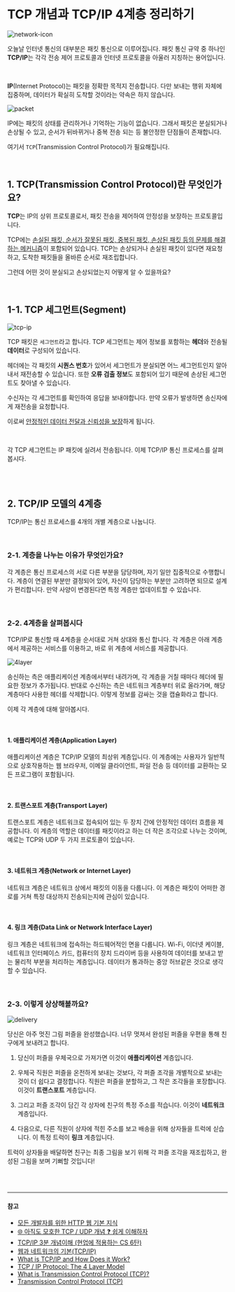 # TCP 개념과 TCP/IP 4계층 정리하기

![network-icon](https://github.com/cona-tus/TIL/assets/90844424/c42f62e2-e9f8-41e1-8cfe-0961ff668a28)

오늘날 인터넷 통신의 대부분은 패킷 통신으로 이루어집니다. 패킷 통신 규약 중 하나인 **TCP/IP**는 각각 전송 제어 프로토콜과 인터넷 프로토콜을 아울러 지칭하는 용어입니다.

<br/>

**IP**(Internet Protocol)는 패킷을 정확한 목적지 전송합니다. 다만 보내는 행위 자체에 집중하며, 데이터가 확실히 도착할 것이라는 약속은 하지 않습니다.

![packet](https://github.com/cona-tus/TIL/assets/90844424/f3fbd2dc-e494-4da4-a1d3-d05a868b826c)

IP에는 패킷의 상태를 관리하거나 기억하는 기능이 없습니다. 그래서 패킷은 분실되거나 손상될 수 있고, 순서가 뒤바뀌거나 중복 전송 되는 등 불안정한 단점들이 존재합니다.

여기서 `TCP`(Transmission Control Protocol)가 필요해집니다.

<br/>

## 1. TCP(Transmission Control Protocol)란 무엇인가요?

**TCP**는 IP의 상위 프로토콜로서, 패킷 전송을 제어하여 안정성을 보장하는 프로토콜입니다.

TCP에는 <u>손실된 패킷, 순서가 잘못된 패킷, 중복된 패킷, 손상된 패킷 등의 문제를 해결하는 메커니즘</u>이 포함되어 있습니다. TCP는 손상되거나 손실된 패킷이 있다면 재요청하고, 도착한 패킷들을 올바른 순서로 재조립합니다.

그런데 어떤 것이 분실되고 손상되었는지 어떻게 알 수 있을까요?

<br/>

## 1-1. TCP 세그먼트(Segment)

![tcp-ip](https://github.com/cona-tus/TIL/assets/90844424/f22e4a77-e0eb-423c-9b47-ca64f65c35b0)

TCP 패킷은 `세그먼트`라고 합니다. TCP 세그먼트는 제어 정보를 포함하는 **헤더**와 전송될 **데이터**로 구성되어 있습니다.

헤더에는 각 패킷의 **시퀀스 번호**가 있어서 세그먼트가 분실되면 어느 세그먼트인지 알아내서 재전송할 수 있습니다. 또한 **오류 검출 정보**도 포함되어 있기 때문에 손상된 세그먼트도 찾아낼 수 있습니다.

수신자는 각 세그먼트를 확인하여 응답을 보내야합니다. 만약 오류가 발생하면 송신자에게 재전송을 요청합니다.

이로써 <u>안정적인 데이터 전달과 신뢰성을 보장</u>하게 됩니다.

<br/>

각 TCP 세그먼트는 IP 패킷에 실려서 전송됩니다. 이제 TCP/IP 통신 프로세스를 살펴봅시다.

<br/>
<br/>

## 2. TCP/IP 모델의 4계층

TCP/IP는 통신 프로세스를 4개의 개별 계층으로 나눕니다.

<br/>

### 2-1. 계층을 나누는 이유가 무엇인가요?

각 계층은 통신 프로세스의 서로 다른 부분을 담당하며, 자기 일만 집중적으로 수행합니다. 계층이 연결된 부분만 결정되어 있어, 자신이 담당하는 부분만 고려하면 되므로 설계가 편리합니다. 만약 사양이 변경된다면 특정 계층만 업데이트할 수 있습니다.

<br/>

### 2-2. 4계층을 살펴봅시다

TCP/IP로 통신할 때 4계층을 순서대로 거쳐 상대와 통신 합니다. 각 계층은 아래 계층에서 제공하는 서비스를 이용하고, 바로 위 계층에 서비스를 제공합니다.

![4layer](https://github.com/cona-tus/TIL/assets/90844424/726aacb1-b86a-4a48-a59b-3591b377d2cd)

송신하는 측은 애플리케이션 계층에서부터 내려가며, 각 계층을 거칠 때마다 헤더에 필요한 정보가 추가됩니다. 반대로 수신하는 측은 네트워크 계층부터 위로 올라가며, 해당 계층마다 사용한 헤더를 삭제합니다. 이렇게 정보를 감싸는 것을 캡슐화라고 합니다.

이제 각 계층에 대해 알아봅시다.

<br/>

#### 1. 애플리케이션 계층(Application Layer)

애플리케이션 계층은 TCP/IP 모델의 최상위 계층입니다. 이 계층에는 사용자가 일반적으로 상호작용하는 웹 브라우저, 이메일 클라이언트, 파일 전송 등 데이터를 교환하는 모든 프로그램이 포함됩니다.

<br/>

#### 2. 트랜스포트 계층(Transport Layer)

트랜스포트 계층은 네트워크로 접속되어 있는 두 장치 간에 안정적인 데이터 흐름을 제공합니다. 이 계층의 역할은 데이터를 패킷이라고 하는 더 작은 조각으로 나누는 것이며, 예로는 TCP와 UDP 두 가지 프로토콜이 있습니다.

<br/>

#### 3. 네트워크 계층(Network or Internet Layer)

네트워크 계층은 네트워크 상에서 패킷의 이동을 다룹니다. 이 계층은 패킷이 어떠한 경로를 거쳐 특정 대상까지 전송되는지에 관심이 있습니다.

<br/>

#### 4. 링크 계층(Data Link or Network Interface Layer)

링크 계층은 네트워크에 접속하는 하드웨어적인 면을 다룹니다. Wi-Fi, 이더넷 케이블, 네트워크 인터페이스 카드, 컴퓨터의 장치 드라이버 등을 사용하여 데이터를 보내고 받는 물리적 부분을 처리하는 계층입니다. 데이터가 통과하는 중앙 허브같은 것으로 생각할 수 있습니다.

<br/>

### 2-3. 이렇게 상상해볼까요?

![delivery](https://github.com/cona-tus/TIL/assets/90844424/e9aabbdc-aa3f-48eb-9524-28cc02104bc5)

당신은 아주 멋진 그림 퍼즐을 완성했습니다. 너무 멋져서 완성된 퍼즐을 우편을 통해 친구에게 보내려고 합니다.

1. 당신이 퍼즐을 우체국으로 가져가면 이것이 **애플리케이션** 계층입니다.

2. 우체국 직원은 퍼즐을 온전하게 보내는 것보다, 각 퍼즐 조각을 개별적으로 보내는 것이 더 쉽다고 결정합니다. 직원은 퍼즐을 분할하고, 그 작은 조각들을 포장합니다. 이것이 **트랜스포트** 계층입니다.

3. 그리고 퍼즐 조각이 담긴 각 상자에 친구의 특정 주소를 적습니다. 이것이 **네트워크** 계층입니다.

4. 다음으로, 다른 직원이 상자에 적힌 주소를 보고 배송을 위해 상자들을 트럭에 싣습니다. 이 특정 트럭이 **링크** 계층입니다.

트럭이 상자들을 배달하면 친구는 최종 그림을 보기 위해 각 퍼즐 조각을 재조립하고, 완성된 그림을 보며 기뻐할 것입니다!

<br/>
<br/>

---

#### 참고

- [모든 개발자를 위한 HTTP 웹 기본 지식](https://inf.run/YWJd '김영한')
- [🌐 아직도 모호한 TCP / UDP 개념 ❓ 쉽게 이해하자](https://inpa.tistory.com/entry/NW-%F0%9F%8C%90-%EC%95%84%EC%A7%81%EB%8F%84-%EB%AA%A8%ED%98%B8%ED%95%9C-TCP-UDP-%EA%B0%9C%EB%85%90-%E2%9D%93-%EC%89%BD%EA%B2%8C-%EC%9D%B4%ED%95%B4%ED%95%98%EC%9E%90 '인파')
- [TCP/IP 3분 개념이해 (현업에 적용하는 CS 6탄)](https://youtu.be/BWOJc7K9Jw8?si=12YYHepRe5qnOIWI 'Code ON 코드온')
- [웹과 네트워크의 기본(TCP/IP)](https://velog.io/@conatuseus/2019-09-10-2009-작성됨-xsk0ds2eqf 'conatuseus')
- [What is TCP/IP and How Does it Work?](https://www.avast.com/c-what-is-tcp-ip 'Sharon Fisher')
- [TCP / IP Protocol: The 4 Layer Model](https://youtu.be/KEWe-5Bk3Q0?si=JpdHLqKAs9FEGBZT 'Lauren Dagworthy')
- [What is Transmission Control Protocol (TCP)?](https://www.geeksforgeeks.org/what-is-transmission-control-protocol-tcp/ 'jaygala260')
- [Transmission Control Protocol (TCP)](https://www.khanacademy.org/computing/computers-and-internet/xcae6f4a7ff015e7d:the-internet/xcae6f4a7ff015e7d:transporting-packets/a/transmission-control-protocol--tcp 'khan academy')

